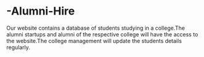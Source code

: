 # -Alumni-Hire
Our website contains a database of students studying in a college.The alumni startups and alumni  of the respective college will have the access to the website.The college management will update the students details regularly.
